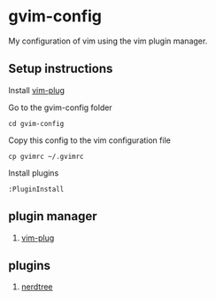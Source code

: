 # gvim-config
My configuration of vim using the vim plugin manager.

## Setup instructions

Install [vim-plug](https://github.com/junegunn/vim-plug)

Go to the gvim-config folder
```
cd gvim-config
```

Copy this config to the vim configuration file
```
cp gvimrc ~/.gvimrc
```

Install plugins
```
:PluginInstall
```

## plugin manager
1. [vim-plug](https://github.com/junegunn/vim-plug)

## plugins
1. [nerdtree](https://github.com/preservim/nerdtree)
